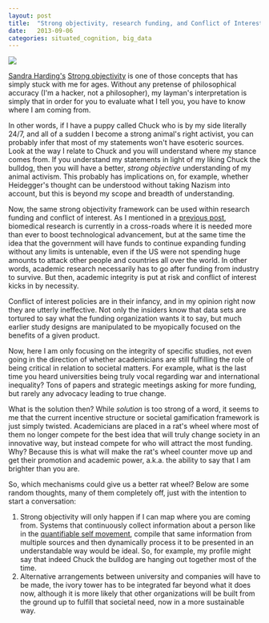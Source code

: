 ```yaml
---
layout: post
title:  "Strong objectivity, research funding, and Conflict of Interest (COI) policies"
date:   2013-09-06
categories: situated_cognition, big_data
---
```


![](https://lh4.googleusercontent.com/-ZP_xMMpXzoQ/UiUCW-IlVXI/AAAAAAAA3Ng/iiNzlkkU9sY/s484-no/Diffusion+Graphics+view.png)


[Sandra Harding's](http://gseis.ucla.edu/people/sharding) [Strong objectivity](https://en.wikipedia.org/wiki/Strong_objectivity) is one of those concepts that has simply stuck with me for ages. Without any pretense of philosophical accuracy (I'm a hacker, not a philosopher), my layman's interpretation is simply that in order for you to evaluate what I tell you, you have to know where I am coming from. 

In other words, if I have a puppy called Chuck who is by my side literally 24/7, and all of a sudden I become a strong animal's right activist, you can probably infer that most of my statements won't have esoteric sources. Look at the way I relate to Chuck and you will understand where my stance comes from. If you understand my statements in light of my liking Chuck the bulldog, then you will have a better, *strong objective* understanding of my animal activism. This probably has implications on, for example, whether Heidegger's thought can be understood without taking Nazism into account, but this is beyond my scope and breadth of understanding.

Now, the same strong objectivity framework can be used within research funding and conflict of interest. As I mentioned in a [previous post](http://rpietro.github.io/situated_cognition,/big_data/2013/08/12/university_dilemma/), biomedical research is currently in a cross-roads where it is needed more than ever to boost technological advancement, but at the same time the idea that the government will have funds to continue expanding funding without any limits is untenable, even if the US were not spending huge amounts to attack other people and countries all over the world. In other words, academic research necessarily has to go after funding from industry to survive. But then, academic integrity is put at risk and conflict of interest kicks in by necessity. 

Conflict of interest policies are in their infancy, and in my opinion right now they are utterly ineffective. Not only the insiders know that data sets are tortured to say what the funding organization wants it to say, but much earlier study designs are manipulated to be myopically focused on the benefits of a given product. 

Now, here I am only focusing on the integrity of specific studies, not even going in the direction of whether academicians are still fulfilling the role of being critical in relation to societal matters. For example, what is the last time you heard universities being truly vocal regarding war and international inequality? Tons of papers and strategic meetings asking for more funding, but rarely any advocacy leading to true change.

What is the solution then? While *solution* is too strong of a word, it seems to me that the current incentive structure or societal gamification framework is just simply twisted. Academicians are placed in a rat's wheel where most of them no longer compete for the best idea that will truly change society in an innovative way, but instead compete for who will attract the most funding. Why? Because this is what will make the rat's wheel counter move up and get their promotion and academic power, a.k.a. the ability to say that I am brighter than you are.

So, which mechanisms could give us a better rat wheel? Below are some random thoughts, many of them completely off, just with the intention to start a conversation:

1. Strong objectivity will only happen if I can map where you are coming from. Systems that continuously collect information about a person like in the [quantifiable self movement](http://quantifiedself.com/), compile that same information from multiple sources and then dynamically process it to be presented in an understandable way would be ideal. So, for example, my profile might say that indeed Chuck the bulldog are hanging out together most of the time.
2. Alternative arrangements between university and companies will have to be made, the ivory tower has to be integrated far beyond what it does now, although it is more likely that other organizations will be built from the ground up to fulfill that societal need, now in a more sustainable way.